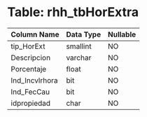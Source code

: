 # Table: rhh_tbHorExtra

| Column Name | Data Type | Nullable |
|-------------|-----------|----------|
| tip_HorExt | smallint | NO |
| Descripcion | varchar | NO |
| Porcentaje | float | NO |
| Ind_Incvlrhora | bit | NO |
| Ind_FecCau | bit | NO |
| idpropiedad | char | NO |
